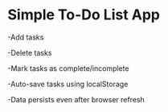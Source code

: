 # Simple To-Do List App

-Add tasks

-Delete tasks

-Mark tasks as complete/incomplete

-Auto-save tasks using localStorage

-Data persists even after browser refresh
